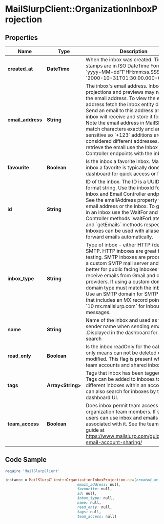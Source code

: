 # MailSlurpClient::OrganizationInboxProjection

## Properties

Name | Type | Description | Notes
------------ | ------------- | ------------- | -------------
**created_at** | **DateTime** | When the inbox was created. Time stamps are in ISO DateTime Format &#x60;yyyy-MM-dd&#39;T&#39;HH:mm:ss.SSSXXX&#x60; e.g. &#x60;2000-10-31T01:30:00.000-05:00&#x60;. | [optional] 
**email_address** | **String** | The inbox&#39;s email address. Inbox projections and previews may not include the email address. To view the email address fetch the inbox entity directly. Send an email to this address and the inbox will receive and store it for you. Note the email address in MailSlurp match characters exactly and are case sensitive so &#x60;+123&#x60; additions are considered different addresses. To retrieve the email use the Inbox and Email Controller endpoints with the inbox ID. | [optional] 
**favourite** | **Boolean** | Is the inbox a favorite inbox. Make an inbox a favorite is typically done in the dashboard for quick access or filtering | [optional] 
**id** | **String** | ID of the inbox. The ID is a UUID-V4 format string. Use the inboxId for calls to Inbox and Email Controller endpoints. See the emailAddress property for the email address or the inbox. To get emails in an inbox use the WaitFor and Inbox Controller methods &#x60;waitForLatestEmail&#x60; and &#x60;getEmails&#x60; methods respectively. Inboxes can be used with aliases to forward emails automatically. | [optional] 
**inbox_type** | **String** | Type of inbox - either HTTP (default) or SMTP. HTTP inboxes are great for testing. SMTP inboxes are processed by a custom SMTP mail server and are better for public facing inboxes that receive emails from Gmail and other large providers. If using a custom domain the domain type must match the inbox type. Use an SMTP domain for SMTP inboxes that includes an MX record pointing to &#x60;10 mx.mailslurp.com&#x60; for inbound messages. | [optional] 
**name** | **String** | Name of the inbox and used as the sender name when sending emails .Displayed in the dashboard for easier search | [optional] 
**read_only** | **Boolean** | Is the inbox readOnly for the caller. Read only means can not be deleted or modified. This flag is present when using team accounts and shared inboxes. | [optional] 
**tags** | **Array&lt;String&gt;** | Tags that inbox has been tagged with. Tags can be added to inboxes to group different inboxes within an account. You can also search for inboxes by tag in the dashboard UI. | [optional] 
**team_access** | **Boolean** | Does inbox permit team access for organization team members. If so team users can use inbox and emails associated with it. See the team access guide at https://www.mailslurp.com/guides/team-email-account-sharing/ | [optional] 

## Code Sample

```ruby
require 'MailSlurpClient'

instance = MailSlurpClient::OrganizationInboxProjection.new(created_at: null,
                                 email_address: null,
                                 favourite: null,
                                 id: null,
                                 inbox_type: null,
                                 name: null,
                                 read_only: null,
                                 tags: null,
                                 team_access: null)
```


